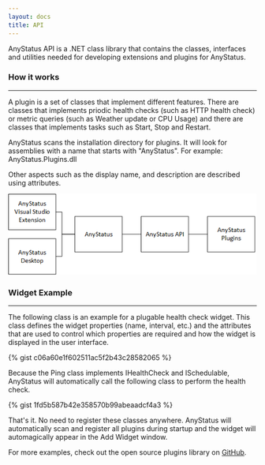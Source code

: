 ```yaml
---
layout: docs
title: API
---
```


AnyStatus API is a .NET class library that contains the classes, interfaces and utilities needed for developing extensions and plugins for AnyStatus.

### How it works
----------------

A plugin is a set of classes that implement different features. There are classes that implements priodic health checks (such as HTTP health check) or metric queries (such as Weather update or CPU Usage) and there are classes that implements tasks such as Start, Stop and Restart.

AnyStatus scans the installation directory for plugins. It will look for assemblies with a name that starts with "AnyStatus". For example: AnyStatus.Plugins.dll

Other aspects such as the display name, and description are described using attributes.

![AnyStatus Components](/assets/images/AnyStatusComponents.png)

<p></p>

### Widget Example
-------------------

The following class is an example for a plugable health check widget.
This class defines the widget properties (name, interval, etc.) and the attributes that are used to control which properties are required
and how the widget is displayed in the user interface.

{% gist c06a60e1f602511ac5f2b43c28582065 %}

Because the Ping class implements IHealthCheck and ISchedulable, AnyStatus will automatically call the following class to perform the health check.

{% gist 1fd5b587b42e358570b99abeaadcf4a3 %}

That's it. No need to register these classes anywhere. AnyStatus will automatically scan and register all plugins during startup and 
the widget will automagically appear in the Add Widget window.

For more examples, check out the open source plugins library on [GitHub](https://github.com/AnyStatus/Plugins).
